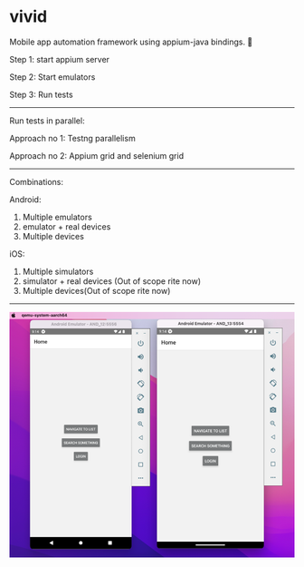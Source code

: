 # vivid
Mobile app automation framework using appium-java bindings. :iphone:


Step 1: start appium server

Step 2: Start emulators

Step 3: Run tests

---
Run tests in parallel:

Approach no 1: Testng parallelism

Approach no 2: Appium grid and selenium grid

---

Combinations:

Android:
1. Multiple emulators
2. emulator + real devices
3. Multiple devices

iOS:
1. Multiple simulators
2. simulator + real devices (Out of scope rite now)
3. Multiple devices(Out of scope rite now)

---

![img.png](img.png)